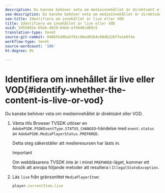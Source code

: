 ```yaml
---
description: Du kanske behöver veta om medieinnehållet är direktsänt eller VOD.
seo-description: Du kanske behöver veta om medieinnehållet är direktsänt eller VOD.
seo-title: Identifiera om innehållet är live eller VOD
title: Identifiera om innehållet är live eller VOD
uuid: 5455801e-b5eb-4829-bde6-ef4440cd69c5
translation-type: tm+mt
source-git-commit: 040655d8ba5f91c98ed0584c08db226ffe1e0f4e
workflow-type: tm+mt
source-wordcount: '106'
ht-degree: 0%

---
```



# Identifiera om innehållet är live eller VOD{#identify-whether-the-content-is-live-or-vod}

Du kanske behöver veta om medieinnehållet är direktsänt eller VOD.

1. Vänta tills Browser TVSDK utlöser en `AdobePSDK.PSDKEventType.STATUS_CHANGED`-händelse med `event.status` av `AdobePSDK.MediaPlayerStatus.PREPARED`.

   Detta steg säkerställer att medieresursen har lästs in.

   >[!IMPORTANT]
   >
   >Om webbläsarens TVSDK inte är i minst `PREPARED`-läget, kommer ett försök att anropa följande metoder att resultera i `IllegalStateException`.

1. Läs `live` från gränssnittet `MediaPlayerItem`:

   ```js
   player.currentItem.live
   ```


